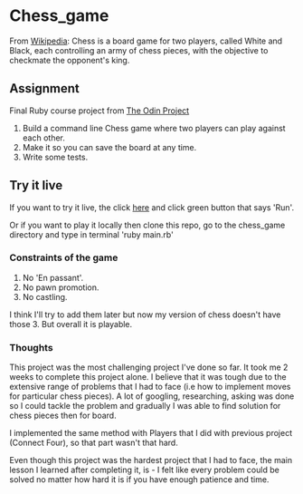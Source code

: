 # Chess_game
From [Wikipedia](https://en.wikipedia.org/wiki/Chess): 
Chess is a board game for two players, called White and Black, each controlling an army of chess pieces, with the objective to checkmate the opponent's king.

## Assignment
Final Ruby course project from [The Odin Project](https://www.theodinproject.com/lessons/ruby-ruby-final-project)

1. Build a command line Chess game where two players can play against each other.
2. Make it so you can save the board at any time.
3. Write some tests.

## Try it live

If you want to try it live, the click [here](https://replit.com/@darkstyle221/chessgame) and click green button that says 'Run'.

Or if you want to play it locally then clone this repo, go to the chess_game directory and type in terminal 'ruby main.rb'

### Constraints of the game

1. No 'En passant'.
2. No pawn promotion.
3. No castling.

I think I'll try to add them later but now my version of chess doesn't have those 3. But overall it is playable.

### Thoughts

This project was the most challenging project I've done so far. It took me 2 weeks to complete this project alone. I believe that it was tough due to the extensive range of problems that I had to face (i.e how to implement moves for particular chess pieces). 
A lot of googling, researching, asking was done so I could tackle the problem and gradually I was able to find solution for chess pieces then for board.

I implemented the same method with Players that I did with previous project (Connect Four), so that part wasn't that hard.

Even though this project was the hardest project that I had to face, the main lesson I learned after completing it, is - I felt like every problem could be solved no matter how hard it is if you have enough patience and time.